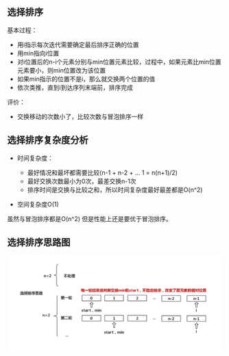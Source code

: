 
## 选择排序
基本过程：
* 用i指示每次迭代需要确定最后排序正确的位置
* 用min指向i位置
* 对i位置后的n-i个元素分别与min位置元素比较，过程中，如果元素比min位置元素要小，则min位置改为该位置
* 如果min指示的位置不是i，那么就交换两个位置的值
* 依次类推，直到i到达序列末端前，排序完成


评价： 
* 交换移动的次数小了，比较次数与冒泡排序一样

## 选择排序复杂度分析
* 时间复杂度：
    * 最好情况和最坏都需要比较(n-1 + n-2 + ... 1 = n(n+1)/2)
    * 最好交换次数最小为0次，最差交换n-1次
    * 排序时间是交换与比较之和，所以时间复杂度最好最差都是O(n^2)

* 空间复杂度O(1)

虽然与冒泡排序都是O(n^2) 但是性能上还是要优于冒泡排序。

## 选择排序思路图
![选择排序](./选择排序.png)
